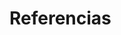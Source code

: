 <!-- TITLE: Referencias -->
<!-- SUBTITLE: Información necesaria para portal de distribuidores -->

# Referencias